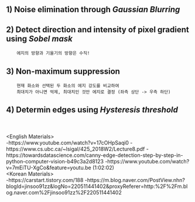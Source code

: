 ## 1) Noise elimination through *Gaussian Blurring*
## 2) Detect direction and intensity of pixel gradient using *Sobel mask*
        에지의 방향과 기울기의 방향은 수직!
## 3) Non-maximum suppression
        현재 화소와 선택된 두 화소의 에지 강도를 비교하여
        최대치가 아니면 억제, 최대치인 것만 에지로 결정 (좌측 상단 -> 우측 하단)
        
## 4) Determin edges using *Hysteresis threshold*


<br>
<br>
&lt;English Materials&gt;<br>
-https://www.youtube.com/watch?v=17cOHpSaqi0   
-https://www.cs.ubc.ca/~lsigal/425_2018W2/Lecture8.pdf   
-https://towardsdatascience.com/canny-edge-detection-step-by-step-in-python-computer-vision-b49c3a2d8123   
-https://www.youtube.com/watch?v=7mEiTU-XgCo&feature=youtu.be (1:02:02)<br>   
&lt;Korean Materials&gt;<br>
-https://carstart.tistory.com/188
-https://m.blog.naver.com/PostView.nhn?blogId=jinsoo91zz&logNo=220511441402&proxyReferer=http:%2F%2Fm.blog.naver.com%2Fjinsoo91zz%2F220511441402
